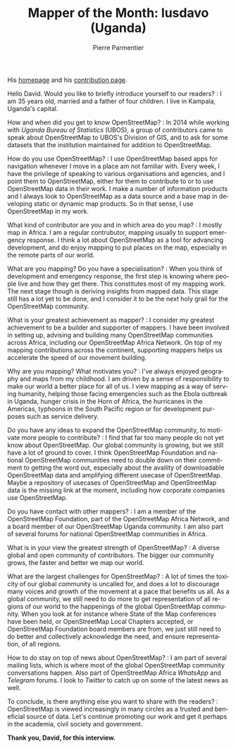 ﻿---
title: "Mapper of the Month: lusdavo (Uganda)"
featured:
layout: post
category: motm
author: Pierre Parmentier
lang: en
---

His [homepage](https://www.openstreetmap.org/user/lusdavo) and his [contribution page](http://hdyc.neis-one.org/?lusdavo).

Hello David. Would you like to briefly introduce yourself to our readers?
: I am 35 years old, married and a father of four children. I live in Kampala, Uganda's capital.

How and when did you get to know OpenStreetMap?
: In 2014 while working with *Uganda Bureau of Statistics* (UBOS), a group of contributors came to speak about OpenStreetMap to UBOS's Division of GIS, and to ask for some datasets that the institution maintained for addition to OpenStreetMap.

How do you use OpenStreetMap?
: I use OpenStreetMap based apps for navigation whenever I move in a place am not familiar with. Every week, I have the privilege of speaking to various organisations and agencies, and I point them to OpenStreetMap, either for them to contribute to or to use OpenStreetMap data in their work. I make a number of information products and I always look to OpenStreetMap as a data source and a base map in developing static or dynamic map products. So in that sense, I use OpenStreetMap in my work.

What kind of contributor are you and in which area do you map?
: I mostly map in Africa. I am a regular contrubutor, mapping usually to support emergency response. I think a lot about OpenStreetMap as a tool for advancing development, and do enjoy mapping to put places on the map, especially in the remote parts of our world.

What are you mapping? Do you have a specialisation?
: When you think of development and emergency response, the first step is knowing where people live and how they get there. This constitutes most of my mapping work. The next stage though is deriving insights from mapped data. This stage still has a lot yet to be done, and I consider it to be the next holy grail for the OpenStreetMap community.

What is your greatest achievement as mapper?
: I consider my greatest achievement to be a builder and supporter of mappers. I have been involved in setting up, advising and building many OpenStreetMap communities across Africa, including our OpenStreetMap Africa Network. On top of my mapping contributions across the continent, supporting mappers helps us accelerate the speed of our movement building.

Why are you mapping? What motivates you?
: I've always enjoyed geography and maps from my childhood. I am driven by a sense of responsibility to make our world a better place for all of us. I view mapping as a way of serving humanity, helping those facing emergencies such as the Ebola outbreak in Uganda, hunger crisis in the Horn of Africa, the hurricanes in the Americas, typhoons in the South Pacific region or for development purposes such as service delivery.

Do you have any ideas to expand the OpenStreetMap community, to motivate more people to contribute?
: I find that far too many people do not yet know about OpenStreetMap. Our global community is growing, but we still have a lot of ground to cover. I think OpenStreetMap Foundation and national OpenStreetMap communities need to double down on their commitment to getting the word out, especially about the availity of downloadable OpenStreetMap data and amplifying different usecase of OpenStreetMap. Maybe a repository of usecases of OpenStreetMap and OpenStreetMap data is the missing link at the moment, including how corporate companies use OpenStreetMap.

Do you have contact with other mappers?
: I am a member of the OpenStreetMap Foundation, part of the OpenStreetMap Africa Network, and a board member of our OpenStreetMap Uganda community. I am also part of several forums for national OpenStreetMap communities in Africa.

What is in your view the greatest strength of OpenStreetMap?
: A diverse global and open community of contributors. The bigger our community grows, the faster and better we map our world.

What are the largest challenges for OpenStreetMap?
: A lot of times the toxicity of our global community is uncalled for, and does a lot to discourage many voices and growth of the movement at a pace that benefits us all. As a global community, we still need to do more to get representation of all regions of our world to the happenings of the global OpenStreetMap community. When you look at for instance where State of the Map conferences have been held, or OpenStreetMap Local Chapters accepted, or OpenStreetMap Foundation board members are from, we just still need to do better and collectively acknowledge the need, and ensure representation, of all regions.

How to do stay on top of news about OpenStreetMap?
: I am part of several mailing lists, which is where most of the global OpenStreetMap community conversations happen. Also part of OpenStreetMap Africa *WhatsApp* and *Telegram* forums. I look to *Twitter* to catch up on some of the latest news as well.

To conclude, is there anything else you want to share with the readers?
: OpenStreetMap is viewed increasingly in many circles as a trusted and beneficial source of data. Let's continue promoting our work and get it perhaps in the academia, civil society and government.

**Thank you, David, for this interview.**
